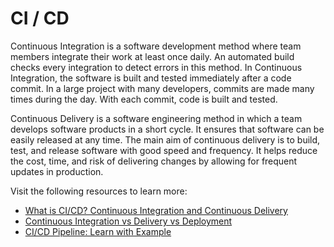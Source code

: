 # CI / CD

Continuous Integration is a software development method where team members integrate their work at least once daily. An automated build checks every integration to detect errors in this method. In Continuous Integration, the software is built and tested immediately after a code commit. In a large project with many developers, commits are made many times during the day. With each commit, code is built and tested.

Continuous Delivery is a software engineering method in which a team develops software products in a short cycle. It ensures that software can be easily released at any time. The main aim of continuous delivery is to build, test, and release software with good speed and frequency. It helps reduce the cost, time, and risk of delivering changes by allowing for frequent updates in production.

Visit the following resources to learn more:

- [What is CI/CD? Continuous Integration and Continuous Delivery](https://www.guru99.com/continuous-integration.html)
- [Continuous Integration vs Delivery vs Deployment](https://www.guru99.com/continuous-integration-vs-delivery-vs-deployment.html)
- [CI/CD Pipeline: Learn with Example](https://www.guru99.com/ci-cd-pipeline.html)
